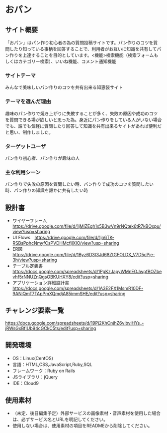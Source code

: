 # おパン

## サイト概要
「おパン」はパン作り初心者の為の質問投稿サイトです。パン作りのコツを質問したり知っている事柄を回答することで、利用者がお互いに知識を共有してパン作りを上達することを目的としています。<機能>検索機能（検索フォームもしくはカテゴリー検索）、いいね機能、コメント通知機能

### サイトテーマ
みんなで美味しいパン作りのコツを共有出来る知恵袋サイト

### テーマを選んだ理由
趣味のパン作りで焼き上がりに失敗することが多く、失敗の原因や成功のコツを質問できる場が欲しいと思った為。身近にパン作りをしている人がいない場合でも、誰でも気軽に質問したり回答して知識を共有出来るサイトがあれば便利だと思い、制作しました。

### ターゲットユーザ
パン作り初心者、パン作りが趣味の人

### 主な利用シーン
パン作りで失敗の原因を質問したい時、パン作りで成功のコツを質問したい時、パン作りの知識を誰かに共有したい時

## 設計書
- ワイヤーフレーム　https://drive.google.com/file/d/1jMlZEgh1x5B3wVn9rNQtek6tR7kBOxpu/view?usp=sharing
- UI Flows　https://drive.google.com/file/d/1jn6TK-RSBsPphcNmyfCsPVDHMcfjlXIO/view?usp=sharing
- ER図　https://drive.google.com/file/d/1Byz6D3t3Jd68ZtGFOLDX_V7D5cPje-3h/view?usp=sharing
- テーブル定義書　https://docs.google.com/spreadsheets/d/1PgKzJapyWMnEGJwpfBOZbevhf5rNNUZnQgsOBKUHXY8/edit?usp=sharing
- アプリケーション詳細設計書　https://docs.google.com/spreadsheets/d/1A3E2FX1MsmR10DF-9ANiQmT7TApPmXQmdjA85immSHE/edit?usp=sharing

## チャレンジ要素一覧
https://docs.google.com/spreadsheets/d/19Pj2KhCnjhZ6vlbviHYs_-jRWsGxBfIUb94cGCkC5ts/edit?usp=sharing

## 開発環境
- OS：Linux(CentOS)
- 言語：HTML,CSS,JavaScript,Ruby,SQL
- フレームワーク：Ruby on Rails
- JSライブラリ：jQuery
- IDE：Cloud9

## 使用素材
- （未定、後日編集予定）外部サービスの画像素材・音声素材を使用した場合は、必ずサービス名とURLを明記してください。
- 使用しない場合は、使用素材の項目をREADMEから削除してください。
